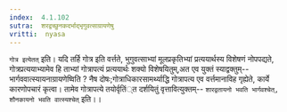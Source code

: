 ```yaml
---
index:  4.1.102
sutra:  शरद्वच्छुनकदर्भाद्भृगुवत्साग्रायणेषु
vritti:  nyasa
---
```


`गोत्र इत्येतत्` इति। यदि तर्हि गोत्र इति वर्त्तते, भुगुवत्साभ्यां मूलप्रकृतिभ्यां प्रत्ययार्थस्य विशेषणं नोपपद्यते, गोत्रप्रत्ययाभ्यामेव हि ताभ्यां गोत्रापत्यं प्रत्ययार्थः शक्यो विशेषयितुम्,अत एव युक्तं स्याद्वक्तुम्-- भार्गववात्स्यायनाग्रायणेष्विति ? नैष दोषः;गोत्राधिकारसामर्थ्याद्धि गोत्रापत्य एव वर्त्तमानाविह गृह्येते, कार्ये कारणोपचारं कृत्वा। तामेव गोत्रापत्ये तयोर्वृतिं्त दर्शयितुं वृत्तावित्युक्तम्-- `शारद्वतायनो भवति भार्गवश्चेत्, शौनकायनो भवति वात्स्यश्चेत्` इति।।

